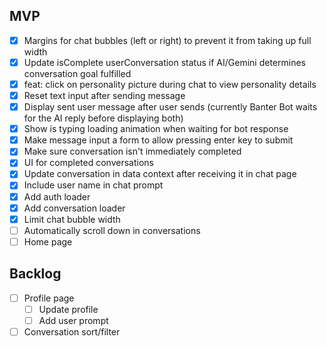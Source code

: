 ## MVP

- [x] Margins for chat bubbles (left or right) to prevent it from taking up full width
- [x] Update isComplete userConversation status if AI/Gemini determines conversation goal fulfilled
- [x] feat: click on personality picture during chat to view personality details
- [x] Reset text input after sending message
- [x] Display sent user message after user sends (currently Banter Bot waits for the AI reply before displaying both)
- [x] Show is typing loading animation when waiting for bot response
- [x] Make message input a form to allow pressing enter key to submit
- [x] Make sure conversation isn't immediately completed
- [x] UI for completed conversations
- [x] Update conversation in data context after receiving it in chat page
- [x] Include user name in chat prompt
- [x] Add auth loader
- [x] Add conversation loader
- [x] Limit chat bubble width
- [ ] Automatically scroll down in conversations
- [ ] Home page

## Backlog

- [ ] Profile page
  - [ ] Update profile
  - [ ] Add user prompt
- [ ] Conversation sort/filter
